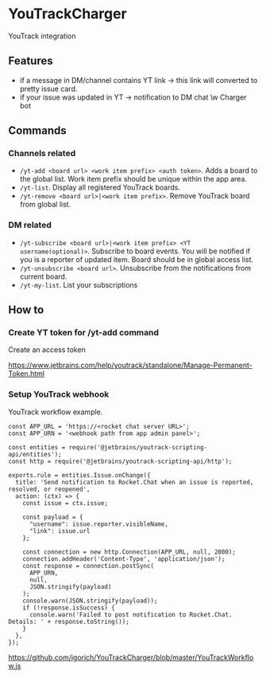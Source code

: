 # YouTrackCharger
YouTrack integration

## Features
- if a message in DM/channel contains YT link -> this link will converted to pretty issue card.
- if your issue was updated in YT -> notification to DM chat \w Charger bot

## Commands
### Channels related
- `/yt-add <board url> <work item prefix> <auth token>`. Adds a board to the global list. Work item prefix should be unique within the app area.
- `/yt-list`. Display all registered YouTrack boards.
- `/yt-remove <board url>|<work item prefix>`. Remove YouTrack board from global list.

### DM related
- `/yt-subscribe <board url>|<work item prefix> <YT username(optional)>`. Subscribe to board events. You will be notified if you is a reporter of updated item. Board should be in global access list.
- `/yt-unsubscribe <board url>`. Unsubscribe from the notifications from current board.
- `/yt-my-list`. List your subscriptions

## How to 
### Create YT token for /yt-add command
Create an access token

https://www.jetbrains.com/help/youtrack/standalone/Manage-Permanent-Token.html

### Setup YouTrack webhook
YouTrack workflow example.

```
const APP_URL = 'https://<rocket chat server URL>';
const APP_URN = '<webhook path from app admin panel>';

const entities = require('@jetbrains/youtrack-scripting-api/entities');
const http = require('@jetbrains/youtrack-scripting-api/http');

exports.rule = entities.Issue.onChange({
  title: 'Send notification to Rocket.Chat when an issue is reported, resolved, or reopened',
  action: (ctx) => {
    const issue = ctx.issue;

    const payload = {
      "username": issue.reporter.visibleName,
      "link": issue.url
    };

    const connection = new http.Connection(APP_URL, null, 2000);
    connection.addHeader('Content-Type', 'application/json');
    const response = connection.postSync(
      APP_URN,
      null,
      JSON.stringify(payload)
    );
    console.warn(JSON.stringify(payload));
    if (!response.isSuccess) {
      console.warn('Failed to post notification to Rocket.Chat. Details: ' + response.toString());
    }
  },
});
```
https://github.com/igorich/YouTrackCharger/blob/master/YouTrackWorkflow.js

